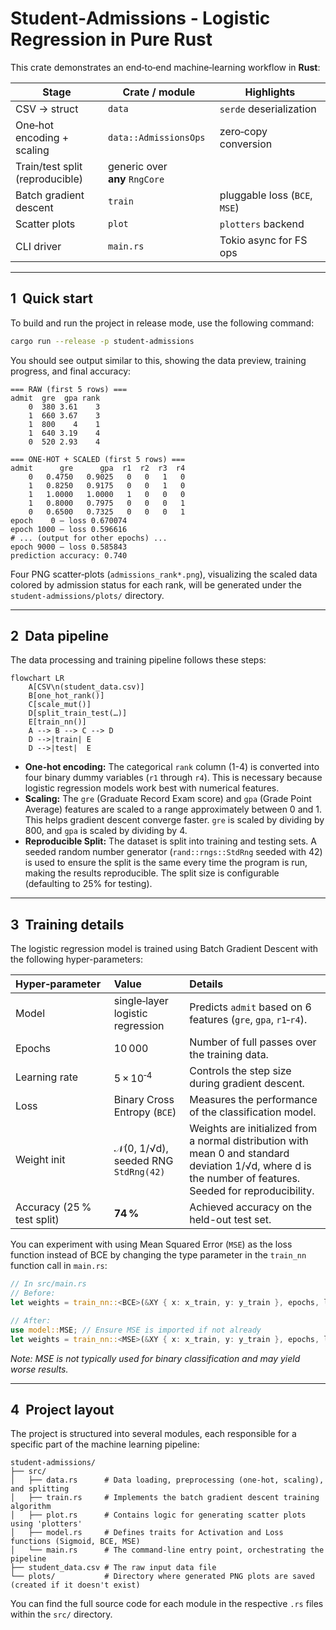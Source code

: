 # Student‑Admissions ‑ Logistic Regression in Pure Rust

This crate demonstrates an end‑to‑end machine‑learning workflow in
**Rust**:

| Stage | Crate / module | Highlights |
|-------|----------------|------------|
| CSV → struct | `data` | `serde` deserialization |
| One‑hot encoding + scaling | `data::AdmissionsOps` | zero‑copy conversion |
| Train/test split (reproducible) | generic over **any** `RngCore` |
| Batch gradient descent | `train` | pluggable loss (`BCE`, `MSE`) |
| Scatter plots | `plot` | `plotters` backend |
| CLI driver | `main.rs` | Tokio async for FS ops |

---

## 1  Quick start

To build and run the project in release mode, use the following command:

```bash
cargo run --release -p student-admissions
```

You should see output similar to this, showing the data preview, training progress, and final accuracy:

```text
=== RAW (first 5 rows) ===
admit  gre  gpa rank
    0  380 3.61    3
    1  660 3.67    3
    1  800    4    1
    1  640 3.19    4
    0  520 2.93    4

=== ONE‑HOT + SCALED (first 5 rows) ===
admit      gre      gpa  r1  r2  r3  r4
    0   0.4750   0.9025   0   0   1   0
    1   0.8250   0.9175   0   0   1   0
    1   1.0000   1.0000   1   0   0   0
    1   0.8000   0.7975   0   0   0   1
    0   0.6500   0.7325   0   0   0   1
epoch    0 – loss 0.670074
epoch 1000 – loss 0.596616
# ... (output for other epochs) ...
epoch 9000 – loss 0.585843
prediction accuracy: 0.740
```

Four PNG scatter‑plots (`admissions_rank*.png`), visualizing the scaled data colored by admission status for each rank, will be generated under the `student-admissions/plots/` directory.

---

## 2  Data pipeline

The data processing and training pipeline follows these steps:

```mermaid
flowchart LR
    A[CSV\n(student_data.csv)]
    B[one_hot_rank()]
    C[scale_mut()]
    D[split_train_test(…)]
    E[train_nn()]
    A --> B --> C --> D
    D -->|train| E
    D -->|test|  E
```

*   **One‑hot encoding:** The categorical `rank` column (1-4) is converted into four binary dummy variables (`r1` through `r4`). This is necessary because logistic regression models work best with numerical features.
*   **Scaling:** The `gre` (Graduate Record Exam score) and `gpa` (Grade Point Average) features are scaled to a range approximately between 0 and 1. This helps gradient descent converge faster. `gre` is scaled by dividing by 800, and `gpa` is scaled by dividing by 4.
*   **Reproducible Split:** The dataset is split into training and testing sets. A seeded random number generator (`rand::rngs::StdRng` seeded with 42) is used to ensure the split is the same every time the program is run, making the results reproducible. The split size is configurable (defaulting to 25% for testing).

---

## 3  Training details

The logistic regression model is trained using Batch Gradient Descent with the following hyper-parameters:

| Hyper‑parameter            | Value                                | Details                                      |
| :------------------------- | :----------------------------------- | :------------------------------------------- |
| Model                      | single‑layer logistic regression     | Predicts `admit` based on 6 features (`gre`, `gpa`, `r1`‑`r4`). |
| Epochs                     | 10 000                               | Number of full passes over the training data. |
| Learning rate              | 5 × 10<sup>‑4</sup>                  | Controls the step size during gradient descent. |
| Loss                       | Binary Cross Entropy (`BCE`)         | Measures the performance of the classification model. |
| Weight init                | 𝒩(0, 1/√d), seeded RNG `StdRng(42)` | Weights are initialized from a normal distribution with mean 0 and standard deviation 1/√d, where d is the number of features. Seeded for reproducibility. |
| Accuracy (25 % test split) | **74 %**                             | Achieved accuracy on the held-out test set. |

You can experiment with using Mean Squared Error (`MSE`) as the loss function instead of BCE by changing the type parameter in the `train_nn` function call in `main.rs`:

```rust
// In src/main.rs
// Before:
let weights = train_nn::<BCE>(&XY { x: x_train, y: y_train }, epochs, lr)?;

// After:
use model::MSE; // Ensure MSE is imported if not already
let weights = train_nn::<MSE>(&XY { x: x_train, y: y_train }, epochs, lr)?;
```
*Note: MSE is not typically used for binary classification and may yield worse results.*

---

## 4  Project layout

The project is structured into several modules, each responsible for a specific part of the machine learning pipeline:

```text
student-admissions/
├── src/
│   ├── data.rs      # Data loading, preprocessing (one-hot, scaling), and splitting
│   ├── train.rs     # Implements the batch gradient descent training algorithm
│   ├── plot.rs      # Contains logic for generating scatter plots using 'plotters'
│   ├── model.rs     # Defines traits for Activation and Loss functions (Sigmoid, BCE, MSE)
│   └── main.rs      # The command-line entry point, orchestrating the pipeline
├── student_data.csv # The raw input data file
└── plots/           # Directory where generated PNG plots are saved (created if it doesn't exist)
```

You can find the full source code for each module in the respective `.rs` files within the `src/` directory.